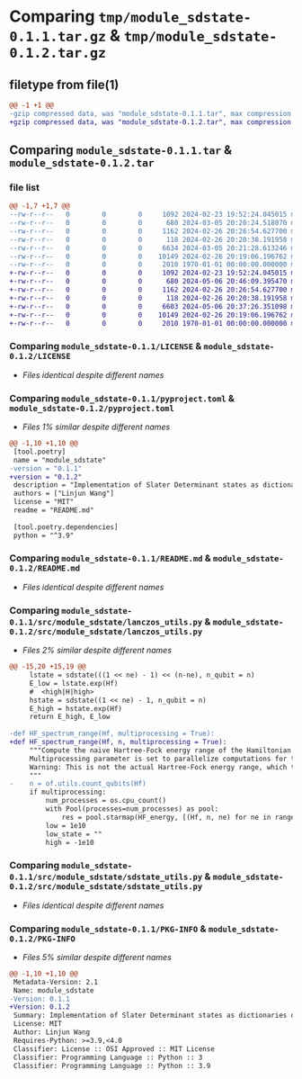 # Comparing `tmp/module_sdstate-0.1.1.tar.gz` & `tmp/module_sdstate-0.1.2.tar.gz`

## filetype from file(1)

```diff
@@ -1 +1 @@
-gzip compressed data, was "module_sdstate-0.1.1.tar", max compression
+gzip compressed data, was "module_sdstate-0.1.2.tar", max compression
```

## Comparing `module_sdstate-0.1.1.tar` & `module_sdstate-0.1.2.tar`

### file list

```diff
@@ -1,7 +1,7 @@
--rw-r--r--   0        0        0     1092 2024-02-23 19:52:24.045015 module_sdstate-0.1.1/LICENSE
--rw-r--r--   0        0        0      680 2024-03-05 20:20:24.518070 module_sdstate-0.1.1/pyproject.toml
--rw-r--r--   0        0        0     1162 2024-02-26 20:26:54.627700 module_sdstate-0.1.1/README.md
--rw-r--r--   0        0        0      118 2024-02-26 20:20:38.191958 module_sdstate-0.1.1/src/module_sdstate/__init__.py
--rw-r--r--   0        0        0     6634 2024-03-05 20:21:28.613246 module_sdstate-0.1.1/src/module_sdstate/lanczos_utils.py
--rw-r--r--   0        0        0    10149 2024-02-26 20:19:06.196762 module_sdstate-0.1.1/src/module_sdstate/sdstate_utils.py
--rw-r--r--   0        0        0     2010 1970-01-01 00:00:00.000000 module_sdstate-0.1.1/PKG-INFO
+-rw-r--r--   0        0        0     1092 2024-02-23 19:52:24.045015 module_sdstate-0.1.2/LICENSE
+-rw-r--r--   0        0        0      680 2024-05-06 20:46:09.395470 module_sdstate-0.1.2/pyproject.toml
+-rw-r--r--   0        0        0     1162 2024-02-26 20:26:54.627700 module_sdstate-0.1.2/README.md
+-rw-r--r--   0        0        0      118 2024-02-26 20:20:38.191958 module_sdstate-0.1.2/src/module_sdstate/__init__.py
+-rw-r--r--   0        0        0     6603 2024-05-06 20:37:26.351098 module_sdstate-0.1.2/src/module_sdstate/lanczos_utils.py
+-rw-r--r--   0        0        0    10149 2024-02-26 20:19:06.196762 module_sdstate-0.1.2/src/module_sdstate/sdstate_utils.py
+-rw-r--r--   0        0        0     2010 1970-01-01 00:00:00.000000 module_sdstate-0.1.2/PKG-INFO
```

### Comparing `module_sdstate-0.1.1/LICENSE` & `module_sdstate-0.1.2/LICENSE`

 * *Files identical despite different names*

### Comparing `module_sdstate-0.1.1/pyproject.toml` & `module_sdstate-0.1.2/pyproject.toml`

 * *Files 1% similar despite different names*

```diff
@@ -1,10 +1,10 @@
 [tool.poetry]
 name = "module_sdstate"
-version = "0.1.1"
+version = "0.1.2"
 description = "Implementation of Slater Determinant states as dictionaries of states and coefficient pairs. Each state is represented with an integar treated as binary, allowing applying of Excitation operators on the state efficiently. Memory-efficient implementation of Lanczos iteration for estimating Hamiltonian spectrum range."
 authors = ["Linjun Wang"]
 license = "MIT"
 readme = "README.md"
 
 [tool.poetry.dependencies]
 python = "^3.9"
```

### Comparing `module_sdstate-0.1.1/README.md` & `module_sdstate-0.1.2/README.md`

 * *Files identical despite different names*

### Comparing `module_sdstate-0.1.1/src/module_sdstate/lanczos_utils.py` & `module_sdstate-0.1.2/src/module_sdstate/lanczos_utils.py`

 * *Files 2% similar despite different names*

```diff
@@ -15,20 +15,19 @@
     lstate = sdstate(((1 << ne) - 1) << (n-ne), n_qubit = n)
     E_low = lstate.exp(Hf)
     #  <high|H|high>
     hstate = sdstate((1 << ne) - 1, n_qubit = n)
     E_high = hstate.exp(Hf)
     return E_high, E_low
 
-def HF_spectrum_range(Hf, multiprocessing = True):
+def HF_spectrum_range(Hf, n, multiprocessing = True):
     """Compute the naive Hartree-Fock energy range of the Hamiltonian 2e tensor Hf for all number of electrons.
     Multiprocessing parameter is set to parallelize computations for the states with different number of electrons. 
     Warning: This is not the actual Hartree-Fock energy range, which takes exponential time to compute
     """
-    n = of.utils.count_qubits(Hf)
     if multiprocessing:
         num_processes = os.cpu_count()
         with Pool(processes=num_processes) as pool:
             res = pool.starmap(HF_energy, [(Hf, n, ne) for ne in range(n)])
         low = 1e10
         low_state = ""
         high = -1e10
```

### Comparing `module_sdstate-0.1.1/src/module_sdstate/sdstate_utils.py` & `module_sdstate-0.1.2/src/module_sdstate/sdstate_utils.py`

 * *Files identical despite different names*

### Comparing `module_sdstate-0.1.1/PKG-INFO` & `module_sdstate-0.1.2/PKG-INFO`

 * *Files 5% similar despite different names*

```diff
@@ -1,10 +1,10 @@
 Metadata-Version: 2.1
 Name: module_sdstate
-Version: 0.1.1
+Version: 0.1.2
 Summary: Implementation of Slater Determinant states as dictionaries of states and coefficient pairs. Each state is represented with an integar treated as binary, allowing applying of Excitation operators on the state efficiently. Memory-efficient implementation of Lanczos iteration for estimating Hamiltonian spectrum range.
 License: MIT
 Author: Linjun Wang
 Requires-Python: >=3.9,<4.0
 Classifier: License :: OSI Approved :: MIT License
 Classifier: Programming Language :: Python :: 3
 Classifier: Programming Language :: Python :: 3.9
```

